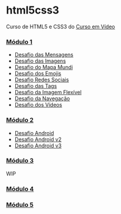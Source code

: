 # html5css3

Curso de HTML5 e CSS3 do [Curso em Vídeo](https://www.cursoemvideo.com/)

### [Módulo 1](https://www.cursoemvideo.com/curso/curso-html5-e-css3-modulo-1-de-5-40-horas/)

- [Desafio das Mensagens](https://github.com/thiagohsgouvea/html5css3/tree/master/d001)
- [Desafio das Imagens](https://github.com/thiagohsgouvea/html5css3/tree/master/d002)
- [Desafio do Mapa Mundi ](https://github.com/thiagohsgouvea/html5css3/tree/master/d003)
- [Desafio dos Emojis ](https://github.com/thiagohsgouvea/html5css3/tree/master/d004)
- [Desafio Redes Sociais](https://github.com/thiagohsgouvea/html5css3/tree/master/d005)
- [Desafio das Tags](https://github.com/thiagohsgouvea/html5css3/tree/master/d006)
- [Desafio da Imagem Flexível ](https://github.com/thiagohsgouvea/html5css3/tree/master/d007)
- [Desafio da Navegação](https://github.com/thiagohsgouvea/html5css3/tree/master/d008)
- [Desafio dos Vídeos ](https://github.com/thiagohsgouvea/html5css3/tree/master/d009)

### [Módulo 2](https://www.cursoemvideo.com/curso/curso-html5-e-css3-modulo-2-de-5-40-horas/)

- [Desafio Android](https://github.com/thiagohsgouvea/html5css3/tree/master/d010)
- [Desafio Android v2](https://github.com/thiagohsgouvea/html5css3/tree/master/d010v2)
- [Desafio Android v3](https://github.com/thiagohsgouvea/html5css3/tree/master/d010v3)

### [Módulo 3](https://www.cursoemvideo.com/curso/curso-html5-e-css3-modulo-3-de-5-40-horas/)

WIP

### [Módulo 4](https://www.cursoemvideo.com/curso/curso-html5-e-css3-modulo-4-de-5-40-horas/)

### [Módulo 5](https://www.cursoemvideo.com/curso/curso-html5-e-css3-modulo-5-de-5-40-horas/)
